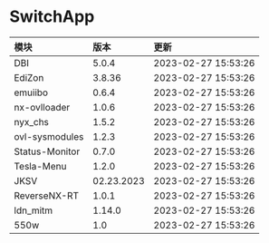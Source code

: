# SwitchApp

|模块|版本|更新|
|:-|:-|:-|
|DBI|5.0.4|2023-02-27 15:53:26|
|EdiZon|3.8.36|2023-02-27 15:53:26|
|emuiibo|0.6.4|2023-02-27 15:53:26|
|nx-ovlloader|1.0.6|2023-02-27 15:53:26|
|nyx_chs|1.5.2|2023-02-27 15:53:26|
|ovl-sysmodules|1.2.3|2023-02-27 15:53:26|
|Status-Monitor|0.7.0|2023-02-27 15:53:26|
|Tesla-Menu|1.2.0|2023-02-27 15:53:26|
|JKSV|02.23.2023|2023-02-27 15:53:26|
|ReverseNX-RT|1.0.1|2023-02-27 15:53:26|
|ldn_mitm|1.14.0|2023-02-27 15:53:26|
|550w|1.0|2023-02-27 15:53:26|
